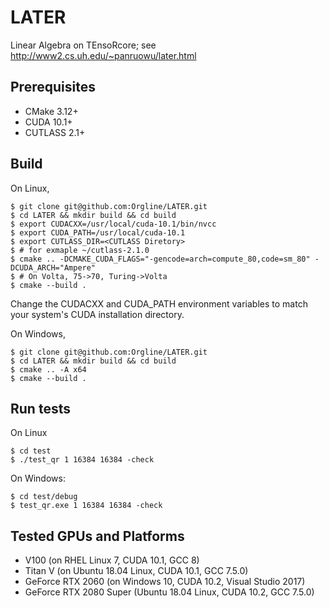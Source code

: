 # LATER
Linear Algebra on TEnsoRcore;
see http://www2.cs.uh.edu/~panruowu/later.html

## Prerequisites

* CMake 3.12+
* CUDA 10.1+
* CUTLASS 2.1+

## Build
On Linux, 
```
$ git clone git@github.com:Orgline/LATER.git
$ cd LATER && mkdir build && cd build
$ export CUDACXX=/usr/local/cuda-10.1/bin/nvcc
$ export CUDA_PATH=/usr/local/cuda-10.1
$ export CUTLASS_DIR=<CUTLASS Diretory> 
$ # for exmaple ~/cutlass-2.1.0
$ cmake .. -DCMAKE_CUDA_FLAGS="-gencode=arch=compute_80,code=sm_80" -DCUDA_ARCH="Ampere"
$ # On Volta, 75->70, Turing->Volta
$ cmake --build .
```
Change the CUDACXX and CUDA_PATH environment variables to match
your system's CUDA installation directory. 


On Windows, 

```
$ git clone git@github.com:Orgline/LATER.git
$ cd LATER && mkdir build && cd build
$ cmake .. -A x64
$ cmake --build .
```
## Run tests
On Linux
```
$ cd test
$ ./test_qr 1 16384 16384 -check
```

On Windows:
```
$ cd test/debug
$ test_qr.exe 1 16384 16384 -check
```

## Tested GPUs and Platforms
* V100 (on RHEL Linux 7, CUDA 10.1, GCC 8)
* Titan V (on Ubuntu 18.04 Linux, CUDA 10.1, GCC 7.5.0)
* GeForce RTX 2060 (on Windows 10, CUDA 10.2, Visual Studio 2017)
* GeForce RTX 2080 Super (Ubuntu 18.04 Linux, CUDA 10.2, GCC 7.5.0)
